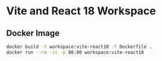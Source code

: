# Vite and React 18 Workspace

## Docker Image

```bash
docker build -t workspace:vite-react18 -f Dockerfile .
docker run --rm -it -p 80:80 workspace:vite-react18
```
